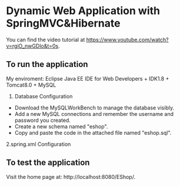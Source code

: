 # Dynamic Web Application with SpringMVC&Hibernate

You can find the video tutorial at https://www.youtube.com/watch?v=rgiO_nwGDlo&t=0s.


## To run the application
My enviroment: Eclipse Java EE IDE for Web Developers + IDK1.8 + Tomcat8.0 + MySQL
1. Database Configuration
* Download the MySQLWorkBench to manage the database visibly.
* Add a new MySQL connections and remember the username and password you created.
* Create a new schema named "eshop".
* Copy and paste the code in the attached file named "eshop.sql".

2.spring.xml Configuration

## To test the application
Visit the home page at: http://localhost:8080/EShop/.
